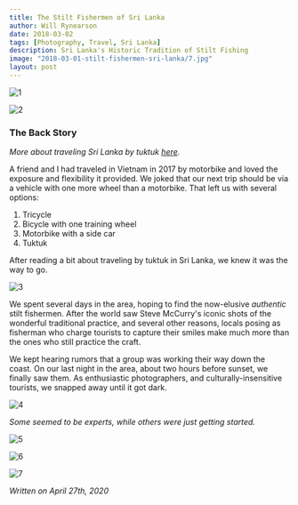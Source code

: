 ```yaml
---
title: The Stilt Fishermen of Sri Lanka
author: Will Rynearson
date: 2018-03-02
tags: [Photography, Travel, Sri Lanka]
description: Sri Lanka's Historic Tradition of Stilt Fishing
image: "2018-03-01-stilt-fishermen-sri-lanka/7.jpg"
layout: post
---
```

![1](../assets/img/2018-03-01-stilt-fishermen-sri-lanka/1.jpg)

![2](../assets/img/2018-03-01-stilt-fishermen-sri-lanka/2.jpg)

### The Back Story

*More about traveling Sri Lanka by tuktuk [here](/sri-lanka-tuktuk/).*

A friend and I had traveled in Vietnam in 2017 by motorbike and loved the exposure and 
flexibility it provided. We joked that our next trip should be via a vehicle with one more
wheel than a motorbike. That left us with several options:

1. Tricycle
2. Bicycle with one training wheel
3. Motorbike with a side car
4. Tuktuk

After reading a bit about traveling by tuktuk in Sri Lanka, we knew it was the way to go.

![3](../assets/img/2018-03-01-stilt-fishermen-sri-lanka/3.jpg)

We spent several days in the area, hoping to find the now-elusive *authentic* stilt fishermen.
After the world saw Steve McCurry's iconic shots of the wonderful traditional practice, 
and several other reasons, locals posing as fisherman who charge tourists to capture their
smiles make much more than the ones who still practice the craft.

We kept hearing rumors that a group was working their way down the coast. On our last night
in the area, about two hours before sunset, we finally saw them. As enthusiastic photographers,
and culturally-insensitive tourists, we snapped away until it got dark.

![4](../assets/img/2018-03-01-stilt-fishermen-sri-lanka/4.jpg)

*Some seemed to be experts, while others were just getting started.*

![5](../assets/img/2018-03-01-stilt-fishermen-sri-lanka/5.jpg)

![6](../assets/img/2018-03-01-stilt-fishermen-sri-lanka/6.jpg)

![7](../assets/img/2018-03-01-stilt-fishermen-sri-lanka/7.jpg)

*Written on April 27th, 2020*